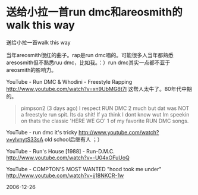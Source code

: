 # 送给小拉一首run dmc和areosmith的walk this way

送给小拉一首walk this way

当年areosmith很红的曲子。rap是run dmc唱的。可能很多人当年都熟悉aresosmith但不熟悉ruu dmc，比如我。：）run dmc其实一点都不亚于areosmith的影响力。

YouTube - Run DMC & Whodini - Freestyle Rapping
http://www.youtube.com/watch?v=xn9UbMG8t7I
这帮人太牛了。80年代中期的。
> pimpson2   (3 days ago)
> I respect RUN DMC 2 much but dat was NOT a freestyle run spit. Its da shit! If ya think I dont know wut Im speekin on thats the classic 'HERE WE GO' 1 of my favorite RUN DMC songs. 


YouTube - run dmc it's tricky
http://www.youtube.com/watch?v=ylvnytS33sA
old school后继有人 ；）


YouTube - Run's House [1988] - Run-D.M.C.
http://www.youtube.com/watch?v=-U04xOFuUoQ

YouTube - COMPTON'S MOST WANTED "hood took me under"
http://www.youtube.com/watch?v=jj18NKCR-1w

2006-12-26